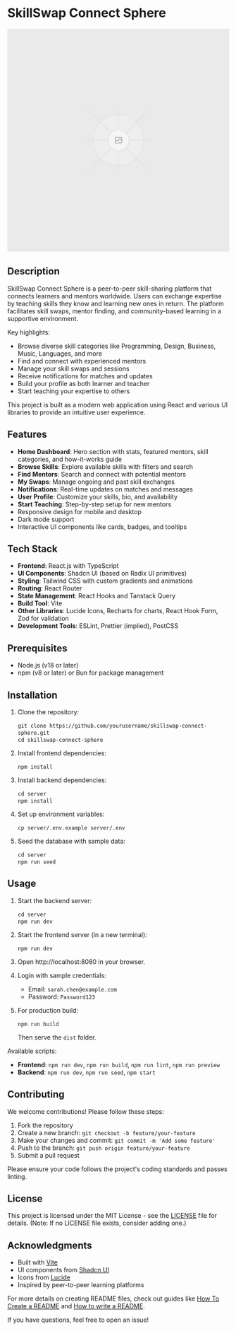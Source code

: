 # SkillSwap Connect Sphere

![Hero Image](public/placeholder.svg) <!-- If there's a actual hero image, update this -->

## Description

SkillSwap Connect Sphere is a peer-to-peer skill-sharing platform that connects learners and mentors worldwide. Users can exchange expertise by teaching skills they know and learning new ones in return. The platform facilitates skill swaps, mentor finding, and community-based learning in a supportive environment.

Key highlights:
- Browse diverse skill categories like Programming, Design, Business, Music, Languages, and more
- Find and connect with experienced mentors
- Manage your skill swaps and sessions
- Receive notifications for matches and updates
- Build your profile as both learner and teacher
- Start teaching your expertise to others

This project is built as a modern web application using React and various UI libraries to provide an intuitive user experience.

## Features

- **Home Dashboard**: Hero section with stats, featured mentors, skill categories, and how-it-works guide
- **Browse Skills**: Explore available skills with filters and search
- **Find Mentors**: Search and connect with potential mentors
- **My Swaps**: Manage ongoing and past skill exchanges
- **Notifications**: Real-time updates on matches and messages
- **User Profile**: Customize your skills, bio, and availability
- **Start Teaching**: Step-by-step setup for new mentors
- Responsive design for mobile and desktop
- Dark mode support
- Interactive UI components like cards, badges, and tooltips

## Tech Stack

- **Frontend**: React.js with TypeScript
- **UI Components**: Shadcn UI (based on Radix UI primitives)
- **Styling**: Tailwind CSS with custom gradients and animations
- **Routing**: React Router
- **State Management**: React Hooks and Tanstack Query
- **Build Tool**: Vite
- **Other Libraries**: Lucide Icons, Recharts for charts, React Hook Form, Zod for validation
- **Development Tools**: ESLint, Prettier (implied), PostCSS

## Prerequisites

- Node.js (v18 or later)
- npm (v8 or later) or Bun for package management

## Installation

1. Clone the repository:
   ```
   git clone https://github.com/yourusername/skillswap-connect-sphere.git
   cd skillswap-connect-sphere
   ```

2. Install frontend dependencies:
   ```
   npm install
   ```

3. Install backend dependencies:
   ```
   cd server
   npm install
   ```

4. Set up environment variables:
   ```
   cp server/.env.example server/.env
   ```
   
5. Seed the database with sample data:
   ```
   cd server
   npm run seed
   ```

## Usage

1. Start the backend server:
   ```
   cd server
   npm run dev
   ```

2. Start the frontend server (in a new terminal):
   ```
   npm run dev
   ```

3. Open http://localhost:8080 in your browser.

4. Login with sample credentials:
   - Email: `sarah.chen@example.com`
   - Password: `Password123`

5. For production build:
   ```
   npm run build
   ```
   Then serve the `dist` folder.

Available scripts:
- **Frontend**: `npm run dev`, `npm run build`, `npm run lint`, `npm run preview`
- **Backend**: `npm run dev`, `npm run seed`, `npm start`

## Contributing

We welcome contributions! Please follow these steps:

1. Fork the repository
2. Create a new branch: `git checkout -b feature/your-feature`
3. Make your changes and commit: `git commit -m 'Add some feature'`
4. Push to the branch: `git push origin feature/your-feature`
5. Submit a pull request

Please ensure your code follows the project's coding standards and passes linting.

## License

This project is licensed under the MIT License - see the [LICENSE](LICENSE) file for details. (Note: If no LICENSE file exists, consider adding one.)

## Acknowledgments

- Built with [Vite](https://vitejs.dev/)
- UI components from [Shadcn UI](https://ui.shadcn.com/)
- Icons from [Lucide](https://lucide.dev/)
- Inspired by peer-to-peer learning platforms

For more details on creating README files, check out guides like [How To Create a README](https://github.com/NotesFromBritt/READMEhowto) and [How to write a README](https://github.com/amarpan/how-to-write-a-README).

If you have questions, feel free to open an issue!
